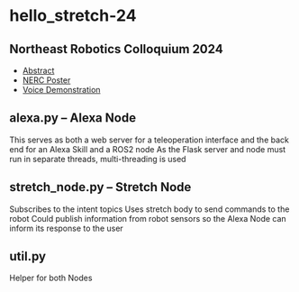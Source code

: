 # hello_stretch-24

## Northeast Robotics Colloquium 2024
- [Abstract ](https://drive.google.com/file/d/11xk7IMSRg9JOog_VYi3ULutABqEC2gn6/view?usp=sharing)
- [NERC Poster](https://drive.google.com/file/d/1zgoK_flJWBnyLkWQNBFdELsKMdFZ-l3X/view?usp=sharing)
- [Voice Demonstration](https://drive.google.com/file/d/1230zd375CXIY-eFQ7wZN2CJqmsuzElHU/view?usp=sharing)
 
## alexa.py – Alexa Node
This serves as both a web server for a teleoperation interface and the back end for an Alexa Skill and a ROS2 node 
As the Flask server and node must run in separate threads, multi-threading is used

## stretch_node.py – Stretch Node
Subscribes to the intent topics
Uses stretch body to send commands to the robot
Could publish information from robot sensors so the Alexa Node can inform its response to the user

## util.py
Helper for both Nodes
